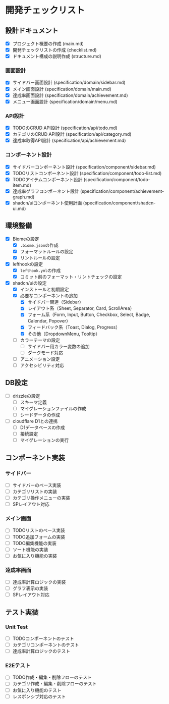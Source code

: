 # 開発チェックリスト

## 設計ドキュメント
- [x] プロジェクト概要の作成 (main.md)
- [x] 開発チェックリストの作成 (checklist.md)
- [x] ドキュメント構成の説明作成 (structure.md)

### 画面設計
- [x] サイドバー画面設計 (specification/domain/sidebar.md)
- [x] メイン画面設計 (specification/domain/main.md)
- [x] 達成率画面設計 (specification/domain/achievement.md)
- [x] メニュー画面設計 (specification/domain/menu.md)

### API設計
- [x] TODOのCRUD API設計 (specification/api/todo.md)
- [x] カテゴリのCRUD API設計 (specification/api/category.md)
- [x] 達成率取得API設計 (specification/api/achievement.md)

### コンポーネント設計
- [x] サイドバーコンポーネント設計 (specification/component/sidebar.md)
- [x] TODOリストコンポーネント設計 (specification/component/todo-list.md)
- [x] TODOアイテムコンポーネント設計 (specification/component/todo-item.md)
- [x] 達成率グラフコンポーネント設計 (specification/component/achievement-graph.md)
- [x] shadcn/uiコンポーネント使用計画 (specification/component/shadcn-ui.md)

## 環境整備
- [x] Biomeの設定
  - [x] `.biome.json`の作成
  - [x] フォーマットルールの設定
  - [x] リントルールの設定
- [x] lefthookの設定
  - [x] `lefthook.yml`の作成
  - [x] コミット前のフォーマット・リントチェックの設定
- [x] shadcn/uiの設定
  - [x] インストールと初期設定
  - [x] 必要なコンポーネントの追加
    - [x] サイドバー関連（Sidebar）
    - [x] レイアウト系（Sheet, Separator, Card, ScrollArea）
    - [x] フォーム系（Form, Input, Button, Checkbox, Select, Badge, Calendar, Popover）
    - [x] フィードバック系（Toast, Dialog, Progress）
    - [x] その他（DropdownMenu, Tooltip）
  - [ ] カラーテーマの設定
    - [ ] サイドバー用カラー変数の追加
    - [ ] ダークモード対応
  - [ ] アニメーション設定
  - [ ] アクセシビリティ対応

## DB設定
- [ ] drizzleの設定
  - [ ] スキーマ定義
  - [ ] マイグレーションファイルの作成
  - [ ] シードデータの作成
- [ ] cloudflare D1との連携
  - [ ] D1データベースの作成
  - [ ] 接続設定
  - [ ] マイグレーションの実行

## コンポーネント実装
### サイドバー
- [ ] サイドバーのベース実装
- [ ] カテゴリリストの実装
- [ ] カテゴリ操作メニューの実装
- [ ] SPレイアウト対応

### メイン画面
- [ ] TODOリストのベース実装
- [ ] TODO追加フォームの実装
- [ ] TODO編集機能の実装
- [ ] ソート機能の実装
- [ ] お気に入り機能の実装

### 達成率画面
- [ ] 達成率計算ロジックの実装
- [ ] グラフ表示の実装
- [ ] SPレイアウト対応

## テスト実装
### Unit Test
- [ ] TODOコンポーネントのテスト
- [ ] カテゴリコンポーネントのテスト
- [ ] 達成率計算ロジックのテスト

### E2Eテスト
- [ ] TODO作成・編集・削除フローのテスト
- [ ] カテゴリ作成・編集・削除フローのテスト
- [ ] お気に入り機能のテスト
- [ ] レスポンシブ対応のテスト
